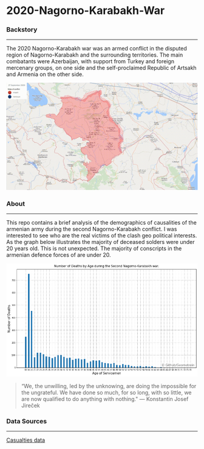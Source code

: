 # 2020-Nagorno-Karabakh-War

### **Backstory**
---
The 2020 Nagorno-Karabakh war was an armed conflict in the disputed region of Nagorno-Karabakh and the surrounding territories. The main combatants were Azerbaijan, with support from Turkey and foreign mercenary groups, on one side and the self-proclaimed Republic of Artsakh and Armenia on the other side.

![](images/2020_Nagorno-Karabakh_war_every_day.gif)

### **About**
---
This repo contains a brief analysis of the demographics of causalities of the armenian army during the second Nagorno-Karabakh conflict. I was interested to see who are the real victims of the clash geo political interests. As the graph below illustrates the majority of deceased solders were under 20 years old. This is not unexpected. The majority of conscripts in the armenian defence forces of are under 20. 

![](images/age_dist.png)



>“We, the unwilling, led by the unknowing, are doing the impossible for the ungrateful. We have done so much, for so long, with so little, we are now qualified to do anything with nothing." ― Konstantin Josef Jireček


### **Data Sources**
---
[Casualties data](https://www.1000plus.am/en)
